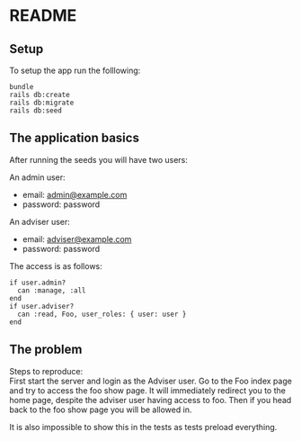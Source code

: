 # README

## Setup 
To setup the app run the folllowing:
```
bundle
rails db:create
rails db:migrate
rails db:seed
```

## The application basics
After running the seeds you will have two users:  

An admin user:  
  - email: admin@example.com  
  - password: password  

An adviser user:  
  - email: adviser@example.com   
  - password: password  
  
The access is as follows:
```
if user.admin?
  can :manage, :all
end
if user.adviser?
  can :read, Foo, user_roles: { user: user }
end
```
  
 ## The problem
Steps to reproduce:  
First start the server and login as the Adviser user. Go to the Foo index page and try to access the foo show page. It will immediately redirect you to the home page, despite the adviser user having access to foo. Then if you head back to the foo show page you will be allowed in. 

It is also impossible to show this in the tests as tests preload everything. 
